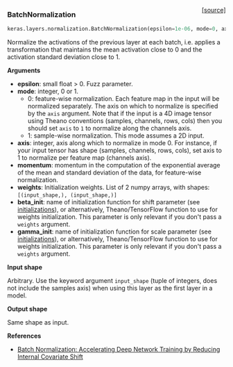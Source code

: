 <span style="float:right;">[[source]](https://github.com/fchollet/keras/blob/master/keras/layers/normalization.py#L6)</span>
### BatchNormalization

```python
keras.layers.normalization.BatchNormalization(epsilon=1e-06, mode=0, axis=-1, momentum=0.9, weights=None, beta_init='zero', gamma_init='one')
```

Normalize the activations of the previous layer at each batch,
i.e. applies a transformation that maintains the mean activation
close to 0 and the activation standard deviation close to 1.

__Arguments__

- __epsilon__: small float > 0. Fuzz parameter.
- __mode__: integer, 0 or 1.
	- 0: feature-wise normalization.
	Each feature map in the input will
	be normalized separately. The axis on which
	to normalize is specified by the `axis` argument.
	Note that if the input is a 4D image tensor
	using Theano conventions (samples, channels, rows, cols)
	then you should set `axis` to `1` to normalize along
	the channels axis.
	- 1: sample-wise normalization. This mode assumes a 2D input.
- __axis__: integer, axis along which to normalize in mode 0. For instance,
	if your input tensor has shape (samples, channels, rows, cols),
	set axis to 1 to normalize per feature map (channels axis).
- __momentum__: momentum in the computation of the
	exponential average of the mean and standard deviation
	of the data, for feature-wise normalization.
- __weights__: Initialization weights.
	List of 2 numpy arrays, with shapes:
	`[(input_shape,), (input_shape,)]`
- __beta_init__: name of initialization function for shift parameter
	(see [initializations](../initializations.md)), or alternatively,
	Theano/TensorFlow function to use for weights initialization.
	This parameter is only relevant if you don't pass a `weights` argument.
- __gamma_init__: name of initialization function for scale parameter (see
	[initializations](../initializations.md)), or alternatively,
	Theano/TensorFlow function to use for weights initialization.
	This parameter is only relevant if you don't pass a `weights` argument.

__Input shape__

Arbitrary. Use the keyword argument `input_shape`
(tuple of integers, does not include the samples axis)
when using this layer as the first layer in a model.

__Output shape__

Same shape as input.

__References__

- [Batch Normalization: Accelerating Deep Network Training by Reducing Internal Covariate Shift](http://arxiv.org/pdf/1502.03167v3.pdf)
